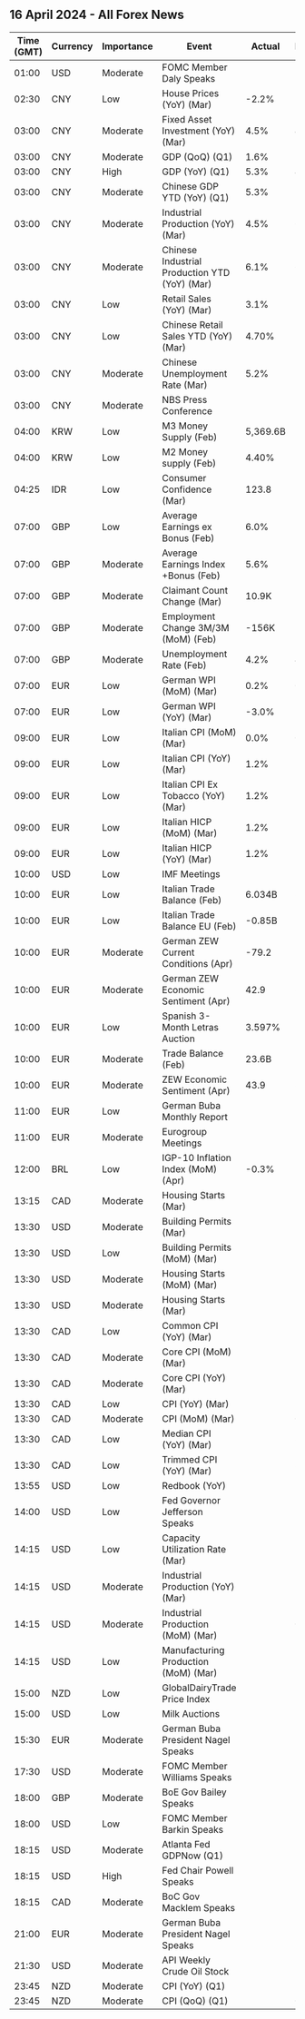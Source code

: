 ## 16 April 2024 - All Forex News

| Time (GMT) | Currency | Importance | Event | Actual | Forecast | Previous |
|------|----------|------------|-------|--------|----------|----------|
| 01:00 | USD | Moderate | FOMC Member Daly Speaks |  |  |  |
| 02:30 | CNY | Low | House Prices (YoY) (Mar) | -2.2% |  | -1.4% |
| 03:00 | CNY | Moderate | Fixed Asset Investment (YoY) (Mar) | 4.5% | 4.0% | 4.2% |
| 03:00 | CNY | Moderate | GDP (QoQ) (Q1) | 1.6% |  | 1.2% |
| 03:00 | CNY | High | GDP (YoY) (Q1) | 5.3% | 4.8% | 5.2% |
| 03:00 | CNY | Moderate | Chinese GDP YTD (YoY) (Q1) | 5.3% | 5.0% | 5.2% |
| 03:00 | CNY | Moderate | Industrial Production (YoY) (Mar) | 4.5% | 6.0% | 7.0% |
| 03:00 | CNY | Moderate | Chinese Industrial Production YTD (YoY) (Mar) | 6.1% | 6.0% | 7.0% |
| 03:00 | CNY | Low | Retail Sales (YoY) (Mar) | 3.1% | 5.1% | 5.5% |
| 03:00 | CNY | Low | Chinese Retail Sales YTD (YoY) (Mar) | 4.70% |  | 5.50% |
| 03:00 | CNY | Moderate | Chinese Unemployment Rate (Mar) | 5.2% | 5.2% | 5.3% |
| 03:00 | CNY | Moderate | NBS Press Conference |  |  |  |
| 04:00 | KRW | Low | M3 Money Supply (Feb) | 5,369.6B |  | 5,349.9B |
| 04:00 | KRW | Low | M2 Money supply (Feb) | 4.40% |  | 4.00% |
| 04:25 | IDR | Low | Consumer Confidence (Mar) | 123.8 |  | 123.1 |
| 07:00 | GBP | Low | Average Earnings ex Bonus (Feb) | 6.0% |  | 6.1% |
| 07:00 | GBP | Moderate | Average Earnings Index +Bonus (Feb) | 5.6% | 5.5% | 5.6% |
| 07:00 | GBP | Moderate | Claimant Count Change (Mar) | 10.9K | 17.2K | 4.1K |
| 07:00 | GBP | Moderate | Employment Change 3M/3M (MoM) (Feb) | -156K |  | -21K |
| 07:00 | GBP | Moderate | Unemployment Rate (Feb) | 4.2% | 4.0% | 3.9% |
| 07:00 | EUR | Low | German WPI (MoM) (Mar) | 0.2% | 0.1% | 0.2% |
| 07:00 | EUR | Low | German WPI (YoY) (Mar) | -3.0% |  | -3.0% |
| 09:00 | EUR | Low | Italian CPI (MoM) (Mar) | 0.0% | 0.1% | 0.1% |
| 09:00 | EUR | Low | Italian CPI (YoY) (Mar) | 1.2% | 1.3% | 0.8% |
| 09:00 | EUR | Low | Italian CPI Ex Tobacco (YoY) (Mar) | 1.2% |  | 0.8% |
| 09:00 | EUR | Low | Italian HICP (MoM) (Mar) | 1.2% | 1.2% | 0.0% |
| 09:00 | EUR | Low | Italian HICP (YoY) (Mar) | 1.2% | 1.3% | 0.8% |
| 10:00 | USD | Low | IMF Meetings |  |  |  |
| 10:00 | EUR | Low | Italian Trade Balance (Feb) | 6.034B | 3.440B | 2.495B |
| 10:00 | EUR | Low | Italian Trade Balance EU (Feb) | -0.85B |  | -0.54B |
| 10:00 | EUR | Moderate | German ZEW Current Conditions (Apr) | -79.2 |  | -80.5 |
| 10:00 | EUR | Moderate | German ZEW Economic Sentiment (Apr) | 42.9 | 35.9 | 31.7 |
| 10:00 | EUR | Low | Spanish 3-Month Letras Auction | 3.597% |  | 3.626% |
| 10:00 | EUR | Moderate | Trade Balance (Feb) | 23.6B |  | 11.6B |
| 10:00 | EUR | Moderate | ZEW Economic Sentiment (Apr) | 43.9 | 37.2 | 33.5 |
| 11:00 | EUR | Low | German Buba Monthly Report |  |  |  |
| 11:00 | EUR | Moderate | Eurogroup Meetings |  |  |  |
| 12:00 | BRL | Low | IGP-10 Inflation Index (MoM) (Apr) | -0.3% |  | -0.2% |
| 13:15 | CAD | Moderate | Housing Starts (Mar) |  | 244.0K | 253.5K |
| 13:30 | USD | Moderate | Building Permits (Mar) |  | 1.514M | 1.524M |
| 13:30 | USD | Low | Building Permits (MoM) (Mar) |  |  | 2.4% |
| 13:30 | USD | Moderate | Housing Starts (MoM) (Mar) |  |  | 10.7% |
| 13:30 | USD | Moderate | Housing Starts (Mar) |  | 1.480M | 1.521M |
| 13:30 | CAD | Low | Common CPI (YoY) (Mar) |  | 3.1% | 3.1% |
| 13:30 | CAD | Moderate | Core CPI (MoM) (Mar) |  |  | 0.1% |
| 13:30 | CAD | Moderate | Core CPI (YoY) (Mar) |  |  | 2.1% |
| 13:30 | CAD | Low | CPI (YoY) (Mar) |  |  | 2.8% |
| 13:30 | CAD | Moderate | CPI (MoM) (Mar) |  | 0.7% | 0.3% |
| 13:30 | CAD | Low | Median CPI (YoY) (Mar) |  | 3.0% | 3.1% |
| 13:30 | CAD | Low | Trimmed CPI (YoY) (Mar) |  | 3.2% | 3.2% |
| 13:55 | USD | Low | Redbook (YoY) |  |  | 5.4% |
| 14:00 | USD | Low | Fed Governor Jefferson Speaks |  |  |  |
| 14:15 | USD | Low | Capacity Utilization Rate (Mar) |  | 78.5% | 78.3% |
| 14:15 | USD | Moderate | Industrial Production (YoY) (Mar) |  |  | -0.23% |
| 14:15 | USD | Moderate | Industrial Production (MoM) (Mar) |  | 0.4% | 0.1% |
| 14:15 | USD | Low | Manufacturing Production (MoM) (Mar) |  |  | 0.8% |
| 15:00 | NZD | Low | GlobalDairyTrade Price Index |  |  | 2.8% |
| 15:00 | USD | Low | Milk Auctions |  |  | 3,558.0 |
| 15:30 | EUR | Moderate | German Buba President Nagel Speaks |  |  |  |
| 17:30 | USD | Moderate | FOMC Member Williams Speaks |  |  |  |
| 18:00 | GBP | Moderate | BoE Gov Bailey Speaks |  |  |  |
| 18:00 | USD | Low | FOMC Member Barkin Speaks |  |  |  |
| 18:15 | USD | Moderate | Atlanta Fed GDPNow (Q1) |  | 2.8% | 2.8% |
| 18:15 | USD | High | Fed Chair Powell Speaks |  |  |  |
| 18:15 | CAD | Moderate | BoC Gov Macklem Speaks |  |  |  |
| 21:00 | EUR | Moderate | German Buba President Nagel Speaks |  |  |  |
| 21:30 | USD | Moderate | API Weekly Crude Oil Stock |  |  | 3.034M |
| 23:45 | NZD | Moderate | CPI (YoY) (Q1) |  |  | 4.7% |
| 23:45 | NZD | Moderate | CPI (QoQ) (Q1) |  | 0.6% | 0.5% |
